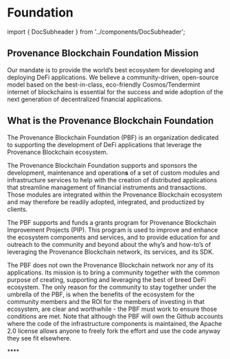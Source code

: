 # Foundation

import { DocSubheader } from '../components/DocSubheader';

<DocSubheader text="A non-profit org that manages, supports, and funds an ecosystem for its community that enables the creation and operation of sophisticated, blockchain-based DeFi apps."/>

## Provenance Blockchain Foundation Mission

Our mandate is to provide the world’s best ecosystem for developing and deploying DeFi applications. We believe a community-driven, open-source model based on the best-in-class, eco-friendly Cosmos/Tendermint internet of blockchains is essential for the success and wide adoption of the next generation of decentralized financial applications.

## What is the Provenance Blockchain Foundation

The Provenance Blockchain Foundation \(PBF\) is an organization dedicated to supporting the development of DeFi applications that leverage the Provenance Blockchain ecosystem.

The Provenance Blockchain Foundation supports and sponsors the development, maintenance and operation**s** of a set of custom modules and infrastructure services to help with the creation of distributed applications that streamline management of financial instruments and transactions. Those modules are integrated within the Provenance Blockchain ecosystem and may therefore be readily adopted, integrated, and productized by clients.

The PBF supports and funds a grants program for Provenance Blockchain Improvement Projects \(PIP\). This program is used to improve and enhance the ecosystem components and services, and to provide education for and outreach to the community and beyond about the why’s and how-to’s of leveraging the Provenance Blockchain network, its services, and its SDK.

The PBF does not own the Provenance Blockchain network nor any of its applications. Its mission is to bring a community together with the common purpose of creating, supporting and leveraging the best of breed DeFi ecosystem. The only reason for the community to stay together under the umbrella of the PBF, is when the benefits of the ecosystem for the community members and the ROI for the members of investing in that ecosystem, are clear and worthwhile - the PBF must work to ensure those conditions are met. Note that although the PBF will own the Github accounts where the code of the infrastructure components is maintained, the Apache 2.0 license allows anyone to freely fork the effort and use the code anyway they see fit elsewhere.

\*\*\*\*
